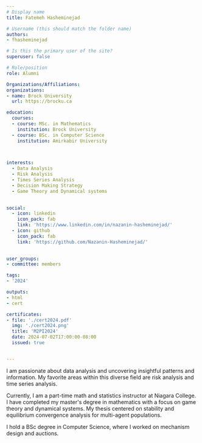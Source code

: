 ```yaml
---
# Display name
title: Fatemeh Hasheminejad

# Username (this should match the folder name)
authors:
- fhasheminejad

# Is this the primary user of the site?
superuser: false

# Role/position
role: Alumni

Organizations/Affiliations:
organizations:
- name: Brock University
  url: https://brocku.ca

education:
  courses:
  - course: MSc. in Mathematics
    institution: Brock University
  - course: BSc. in Computer Science
    institution: Amirkabir University
  


interests:
  - Data Analysis
  - Risk Analysis
  - Times Series Analysis
  - Decision Making Strategy
  - Game Theory and Dynamical systems
  

social:
  - icon: linkedin
    icon_pack: fab
    link: 'https://www.linkedin.com/in/nazanin-hasheminejad/'
  - icon: github
    icon_pack: fab
    link: 'https://github.com/Nazanin-Hasheminejad/'
   

user_groups:
- committee: members

tags:
- '2024'

outputs:
- html
- cert

certificates:
- file: './cert2024.pdf'
  img: './cert2024.png'
  title: 'M2PI2024'
  date: 2024-07-02T17:00:00-08:00
  issued: true


---
```


I am passionate about data analysis and uncovering insightful patterns and information. My favorite areas within this diverse field are risk analysis and time series analysis.

Currently, I am a part-time math and statistics instructor at Niagara College. I have completed my master's degree in mathematics with a focus on game theory and dynamical systems. My thesis centered on stability and equilibrium convergence analysis for multi-agent populations.

I hold a BSc degree in Computer Science, where I worked on mechanism design and auctions.
